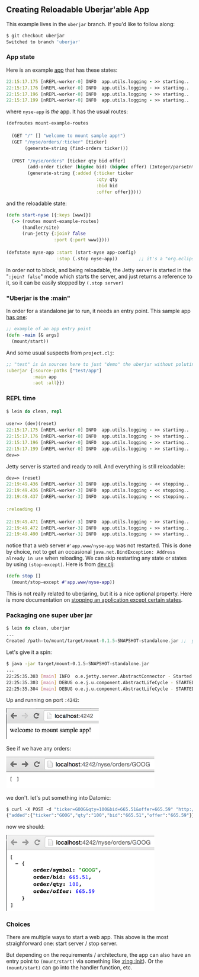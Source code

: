 ## Creating Reloadable Uberjar'able App

This example lives in the `uberjar` branch. If you'd like to follow along:

```bash
$ git checkout uberjar
Switched to branch 'uberjar'
```

### App state

Here is an example [app](https://github.com/tolitius/mount/tree/uberjar/test/app) that has these states:

```clojure
22:15:17.175 [nREPL-worker-0] INFO  app.utils.logging - >> starting..  #'app.config/app-config
22:15:17.176 [nREPL-worker-0] INFO  app.utils.logging - >> starting..  #'app.db/conn
22:15:17.196 [nREPL-worker-0] INFO  app.utils.logging - >> starting..  #'app.www/nyse-app
22:15:17.199 [nREPL-worker-0] INFO  app.utils.logging - >> starting..  #'app/nrepl
```

where `nyse-app` is _the_ app. It has the usual routes:

```clojure
(defroutes mount-example-routes

  (GET "/" [] "welcome to mount sample app!")
  (GET "/nyse/orders/:ticker" [ticker]
       (generate-string (find-orders ticker)))

  (POST "/nyse/orders" [ticker qty bid offer] 
        (add-order ticker (bigdec bid) (bigdec offer) (Integer/parseInt qty))
        (generate-string {:added {:ticker ticker 
                                  :qty qty 
                                  :bid bid 
                                  :offer offer}})))
```

and the reloadable state:

```clojure
(defn start-nyse [{:keys [www]}]
  (-> (routes mount-example-routes)
      (handler/site)
      (run-jetty {:join? false
                  :port (:port www)})))

(defstate nyse-app :start (start-nyse app-config)
                   :stop (.stop nyse-app))        ;; it's a "org.eclipse.jetty.server.Server" at this point
```

In order not to block, and being reloadable, the Jetty server is started in the "`:join? false`" mode which starts the server, 
and just returns a reference to it, so it can be easily stopped by `(.stop server)`

### "Uberjar is the :main"

In order for a standalone jar to run, it needs an entry point. This sample app [has one](https://github.com/tolitius/mount/blob/uberjar/test/app/app.clj#L16):

```clojure
;; example of an app entry point
(defn -main [& args]
  (mount/start))
```

And some usual suspects from `project.clj`:

```clojure
;; "test" is in sources here to just "demo" the uberjar without poluting mount "src"
:uberjar {:source-paths ["test/app"]
          :main app
          :aot :all}})
```

### REPL time

```clojure
$ lein do clean, repl

user=> (dev)(reset)
22:15:17.175 [nREPL-worker-0] INFO  app.utils.logging - >> starting..  #'app.config/app-config
22:15:17.176 [nREPL-worker-0] INFO  app.utils.logging - >> starting..  #'app.db/conn
22:15:17.196 [nREPL-worker-0] INFO  app.utils.logging - >> starting..  #'app.www/nyse-app
22:15:17.199 [nREPL-worker-0] INFO  app.utils.logging - >> starting..  #'app/nrepl
dev=>
```

Jetty server is started and ready to roll. And everything is still reloadable:

```clojure
dev=> (reset)
22:19:49.436 [nREPL-worker-3] INFO  app.utils.logging - << stopping..  #'app/nrepl
22:19:49.436 [nREPL-worker-3] INFO  app.utils.logging - << stopping..  #'app.db/conn
22:19:49.437 [nREPL-worker-3] INFO  app.utils.logging - << stopping..  #'app.config/app-config

:reloading ()

22:19:49.471 [nREPL-worker-3] INFO  app.utils.logging - >> starting..  #'app.config/app-config
22:19:49.472 [nREPL-worker-3] INFO  app.utils.logging - >> starting..  #'app.db/conn
22:19:49.490 [nREPL-worker-3] INFO  app.utils.logging - >> starting..  #'app/nrepl
```

notice that a web server `#'app.www/nyse-app` was not restarted. This is done by choice, not to get an occasional `java.net.BindException: Address already in use` when reloading. We can skip restarting any state or states by using `(stop-except)`. Here is from [dev.clj](https://github.com/tolitius/mount/blob/uberjar/dev/dev.clj#L25):

```clojure
(defn stop []
  (mount/stop-except #'app.www/nyse-app))
```

This is not really related to uberjaring, but it is a nice optional property. Here is more documentation on [stopping an application except certain states](https://github.com/tolitius/mount#stop-an-application-except-certain-states).

### Packaging one super uber jar

```clojure
$ lein do clean, uberjar
...
Created /path-to/mount/target/mount-0.1.5-SNAPSHOT-standalone.jar ;;  your version may vary
```

Let's give it a spin:

```bash
$ java -jar target/mount-0.1.5-SNAPSHOT-standalone.jar
...
22:25:35.303 [main] INFO  o.e.jetty.server.AbstractConnector - Started SelectChannelConnector@0.0.0.0:4242
22:25:35.303 [main] DEBUG o.e.j.u.component.AbstractLifeCycle - STARTED SelectChannelConnector@0.0.0.0:4242
22:25:35.304 [main] DEBUG o.e.j.u.component.AbstractLifeCycle - STARTED org.eclipse.jetty.server.Server@ab2009f
```

Up and running on port `:4242`:

<img src="img/welcome-uberjar.png" width="250">

See if we have any orders:

<img src="img/get-uberjar.png" width="400">

we don't. let's put something into Datomic:

```clojure
$ curl -X POST -d "ticker=GOOG&qty=100&bid=665.51&offer=665.59" "http://localhost:4242/nyse/orders"
{"added":{"ticker":"GOOG","qty":"100","bid":"665.51","offer":"665.59"}}
```

now we should:

<img src="img/post-uberjar.png" width="400">

### Choices

There are multiple ways to start a web app. This above is the most straighforward one: start server / stop server.

But depending on the requirements / architecture, the app can also have an entry point to `(mount/start)` 
via something like [:ring :init](https://github.com/weavejester/lein-ring#general-options)). Or the `(mount/start)` 
can go into the handler function, etc.

